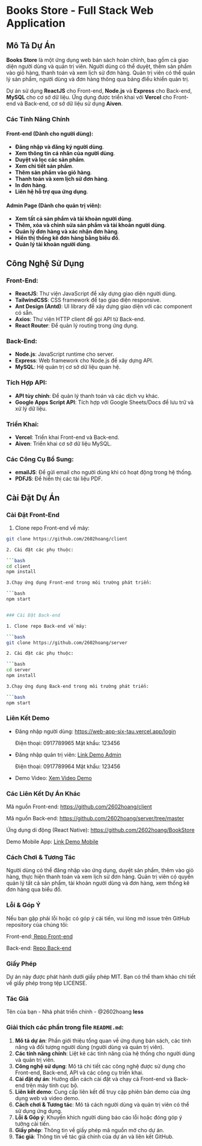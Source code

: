 # Books Store - Full Stack Web Application

## Mô Tả Dự Án

**Books Store** là một ứng dụng web bán sách hoàn chỉnh, bao gồm cả giao diện người dùng và quản trị viên. Người dùng có thể duyệt, thêm sản phẩm vào giỏ hàng, thanh toán và xem lịch sử đơn hàng. Quản trị viên có thể quản lý sản phẩm, người dùng và đơn hàng thông qua bảng điều khiển quản trị.

Dự án sử dụng **ReactJS** cho Front-end, **Node.js** và **Express** cho Back-end, **MySQL** cho cơ sở dữ liệu. Ứng dụng được triển khai với **Vercel** cho Front-end và Back-end, cơ sở dữ liệu sử dụng **Aiven**.

### Các Tính Năng Chính

#### **Front-end (Dành cho người dùng):**
- **Đăng nhập và đăng ký người dùng**.
- **Xem thông tin cá nhân của người dùng**.
- **Duyệt và lọc các sản phẩm**.
- **Xem chi tiết sản phẩm**.
- **Thêm sản phẩm vào giỏ hàng**.
- **Thanh toán và xem lịch sử đơn hàng**.
- **In đơn hàng**.
- **Liên hệ hỗ trợ qua ứng dụng**.

#### **Admin Page (Dành cho quản trị viên):**
- **Xem tất cả sản phẩm và tài khoản người dùng**.
- **Thêm, xóa và chỉnh sửa sản phẩm và tài khoản người dùng**.
- **Quản lý đơn hàng và xác nhận đơn hàng**.
- **Hiển thị thống kê đơn hàng bằng biểu đồ**.
- **Quản lý tài khoản người dùng**.

## Công Nghệ Sử Dụng

### Front-End:
- **ReactJS**: Thư viện JavaScript để xây dựng giao diện người dùng.
- **TailwindCSS**: CSS framework để tạo giao diện responsive.
- **Ant Design (Antd)**: UI library để xây dựng giao diện với các component có sẵn.
- **Axios**: Thư viện HTTP client để gọi API từ Back-end.
- **React Router**: Để quản lý routing trong ứng dụng.
  
### Back-End:
- **Node.js**: JavaScript runtime cho server.
- **Express**: Web framework cho Node.js để xây dựng API.
- **MySQL**: Hệ quản trị cơ sở dữ liệu quan hệ.
  
### Tích Hợp API:
- **API tùy chỉnh**: Để quản lý thanh toán và các dịch vụ khác.
- **Google Apps Script API**: Tích hợp với Google Sheets/Docs để lưu trữ và xử lý dữ liệu.

### Triển Khai:
- **Vercel**: Triển khai Front-end và Back-end.
- **Aiven**: Triển khai cơ sở dữ liệu MySQL.

### Các Công Cụ Bổ Sung:
- **emailJS**: Để gửi email cho người dùng khi có hoạt động trong hệ thống.
- **PDFJS**: Để hiển thị các tài liệu PDF.

## Cài Đặt Dự Án

### Cài Đặt Front-End

1. Clone repo Front-end về máy:

```bash
git clone https://github.com/2602hoang/client

2. Cài đặt các phụ thuộc:

```bash
cd client
npm install

3.Chạy ứng dụng Front-end trong môi trường phát triển:

```bash
npm start


### Cài Đặt Back-end

1. Clone repo Back-end về máy:

```bash
git clone https://github.com/2602hoang/server

2. Cài đặt các phụ thuộc:

```bash
cd server
npm install

3.Chạy ứng dụng Back-end trong môi trường phát triển:

```bash
npm start

```
### Liên Kết Demo

- Đăng nhập người dùng: https://web-app-six-tau.vercel.app/login
    
    Điện thoại: 0917789965
    Mật khẩu: 123456
  
- Đăng nhập quản trị viên: [Link Demo Admin](https://web-app-six-tau.vercel.app/login/admin)

    Điện thoại: 0917789964
    Mật khẩu: 123456

- Demo Video: [Xem Video Demo](https://youtu.be/u4234HpFlek)


### Các Liên Kết Dự Án Khác

Mã nguồn Front-end: https://github.com/2602hoang/client

Mã nguồn Back-end: https://github.com/2602hoang/server/tree/master

Ứng dụng di động (React Native):  https://github.com/2602hoang/BookStore

Demo Mobile App: [Link Demo Mobile](https://ln.run/23da9)

### Cách Chơi & Tương Tác

Người dùng có thể đăng nhập vào ứng dụng, duyệt sản phẩm, thêm vào giỏ hàng, thực hiện thanh toán và xem lịch sử đơn hàng.
Quản trị viên có quyền quản lý tất cả sản phẩm, tài khoản người dùng và đơn hàng, xem thống kê đơn hàng qua biểu đồ.

### Lỗi & Góp Ý
Nếu bạn gặp phải lỗi hoặc có góp ý cải tiến, vui lòng mở issue trên GitHub repository của chúng tôi:

Front-end:[ Repo Front-end](https://github.com/2602hoang/client)

Back-end: [Repo Back-end](https://github.com/2602hoang/server/tree/master)
### Giấy Phép
Dự án này được phát hành dưới giấy phép MIT. Bạn có thể tham khảo chi tiết về giấy phép trong tệp LICENSE.

### Tác Giả
Tên của bạn - Nhà phát triển chính - @2602hoang
**less**
### Giải thích các phần trong file `README.md`:

1. **Mô tả dự án**: Phần giới thiệu tổng quan về ứng dụng bán sách, các tính năng và đối tượng người dùng (người dùng và quản trị viên).
2. **Các tính năng chính**: Liệt kê các tính năng của hệ thống cho người dùng và quản trị viên.
3. **Công nghệ sử dụng**: Mô tả chi tiết các công nghệ được sử dụng cho Front-end, Back-end, API và các công cụ triển khai.
4. **Cài đặt dự án**: Hướng dẫn cách cài đặt và chạy cả Front-end và Back-end trên máy tính cục bộ.
5. **Liên kết demo**: Cung cấp liên kết để truy cập phiên bản demo của ứng dụng web và video demo.
6. **Cách chơi & Tương tác**: Mô tả cách người dùng và quản trị viên có thể sử dụng ứng dụng.
7. **Lỗi & Góp ý**: Khuyến khích người dùng báo cáo lỗi hoặc đóng góp ý tưởng cải tiến.
8. **Giấy phép**: Thông tin về giấy phép mã nguồn mở cho dự án.
9. **Tác giả**: Thông tin về tác giả chính của dự án và liên kết GitHub.















